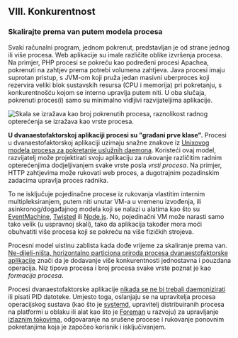 ## VIII. Konkurentnost
### Skalirajte prema van putem modela procesa

Svaki računalni program, jednom pokrenut, predstavljan je od strane jednog ili više procesa. Web aplikacije su imale različite oblike izvršenja procesa. Na primjer, PHP procesi se pokreću kao podređeni procesi Apachea, pokrenuti na zahtjev prema potrebi volumena zahtjeva. Java procesi imaju suprotan pristup, s JVM-om koji pruža jedan masivni uberproces koji rezervira veliki blok sustavskih resursa (CPU i memorija) pri pokretanju, s konkurentnošću kojom se interno upravlja putem niti. U oba slučaja, pokrenuti proces(i) samo su minimalno vidljivi razvijateljima aplikacije.

![Skala se izražava kao broj pokrenutih procesa, raznolikost radnog opterećenja se izražava kao vrste procesa.](/images/process-types.png)

**U dvanaestofaktorskoj aplikaciji procesi su "građani prve klase".** Procesi u dvanaestofaktorskoj aplikaciji uzimaju snažne znakove iz [Unixovog modela procesa za pokretanje uslužnih daemona](https://adam.herokuapp.com/past/2011/5/9/applying_the_unix_process_model_to_web_apps/). Koristeći ovaj model, razvijatelj može projektirati svoju aplikaciju za rukovanje različitim radnim opterećenjima dodjeljivanjem svake vrste posla *vrsti procesa*. Na primjer, HTTP zahtjevima može rukovati web proces, a dugotrajnim pozadinskim zadacima upravlja proces radnika.

To ne isključuje pojedinačne procese iz rukovanja vlastitim internim multipleksiranjem, putem niti unutar VM-a u vremenu izvođenja, ili asinkronog/događajnog modela koji se nalazi u alatima kao što su [EventMachine](https://github.com/eventmachine/eventmachine), [Twisted](https://twistedmatrix.com/trac/) ili [Node.js](https://nodejs.org/). No, pojedinačni VM može narasti samo tako velik (u uspravnoj skali), tako da aplikacija također mora moći obuhvatiti više procesa koji se pokreću na više fizičkih strojeva.

Procesni model uistinu zablista kada dođe vrijeme za skaliranje prema van. [Ne-dijeli-ništa, horizontalno particiona priroda procesa dvanaestofaktorske aplikacije](./processes) znači da je dodavanje više konkurentnosti jednostavna i pouzdana operacija. Niz tipova procesa i broj procesa svake vrste poznat je kao *formacija procesa*.

Procesi dvanaestofaktorske aplikacije [nikada se ne bi trebali daemonizirati](https://dustin.sallings.org/2010/02/28/running-processes.html) ili pisati PID datoteke. Umjesto toga, oslanjaju se na upravitelja procesa operacijskog sustava (kao što je [systemd](https://www.freedesktop.org/wiki/Software/systemd/), upravitelj distribuiranih procesa na platformi u oblaku ili alat kao što je [Foreman](http://blog.daviddollar.org/2011/05/06/introducing-foreman.html) u razvoju) za upravljanje [izlaznim tokovima](./logs), odgovaranje na srušene procese i rukovanje ponovnim pokretanjima koja je započeo korisnik i isključivanjem.
